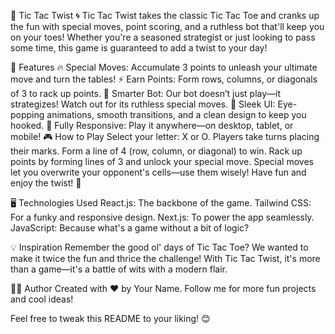 🎉 Tic Tac Twist 🌀
Tic Tac Twist takes the classic Tic Tac Toe and cranks up the fun with special moves, point scoring, and a ruthless bot that'll keep you on your toes! Whether you're a seasoned strategist or just looking to pass some time, this game is guaranteed to add a twist to your day!

🚀 Features
🔥 Special Moves: Accumulate 3 points to unleash your ultimate move and turn the tables!
⚡ Earn Points: Form rows, columns, or diagonals of 3 to rack up points.
🤖 Smarter Bot: Our bot doesn’t just play—it strategizes! Watch out for its ruthless special moves.
🎨 Sleek UI: Eye-popping animations, smooth transitions, and a clean design to keep you hooked.
📱 Fully Responsive: Play it anywhere—on desktop, tablet, or mobile!
🎮 How to Play
Select your letter: X or O.
Players take turns placing their marks.
Form a line of 4 (row, column, or diagonal) to win.
Rack up points by forming lines of 3 and unlock your special move.
Special moves let you overwrite your opponent's cells—use them wisely!
Have fun and enjoy the twist! 🎯

🖥️ Technologies Used
React.js: The backbone of the game.
Tailwind CSS: For a funky and responsive design.
Next.js: To power the app seamlessly.
JavaScript: Because what's a game without a bit of logic?

💡 Inspiration
Remember the good ol' days of Tic Tac Toe? We wanted to make it twice the fun and thrice the challenge! With Tic Tac Twist, it's more than a game—it's a battle of wits with a modern flair.

🧑‍💻 Author
Created with ❤️ by Your Name.
Follow me for more fun projects and cool ideas!

Feel free to tweak this README to your liking! 😊